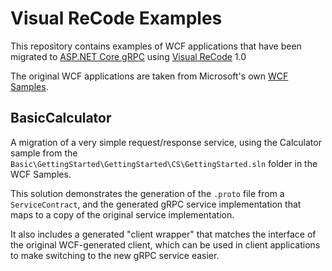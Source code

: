 # Visual ReCode Examples

This repository contains examples of WCF applications that have been migrated to
[ASP.NET Core gRPC](https://docs.microsoft.com/aspnet/core/grpc/?view=aspnetcore-3.1)
using [Visual ReCode](https://visualrecode.com) 1.0

The original WCF applications are taken from Microsoft's own
[WCF Samples](https://docs.microsoft.com/dotnet/framework/wcf/samples/).

## BasicCalculator

A migration of a very simple request/response service, using the Calculator sample
from the `Basic\GettingStarted\GettingStarted\CS\GettingStarted.sln` folder in the WCF Samples.

This solution demonstrates the generation of the `.proto` file from a `ServiceContract`, and the
generated gRPC service implementation that maps to a copy of the original service implementation.

It also includes a generated "client wrapper" that matches the interface of the original WCF-generated
client, which can be used in client applications to make switching to the new gRPC service easier.
